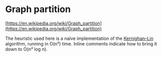 # Graph partition

[https://en.wikipedia.org/wiki/Graph_partition](https://en.wikipedia.org/wiki/Graph_partition)

The heuristic used here is a naïve implementation of the [Kernighan–Lin](https://en.wikipedia.org/wiki/Kernighan%E2%80%93Lin_algorithm) algorithm, running in O(n³) time. Inline comments indicate how to bring it down to O(n² log n).
